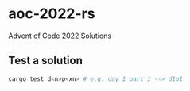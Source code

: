 # aoc-2022-rs

Advent of Code 2022 Solutions

## Test a solution

```sh
cargo test d<n>p<xn> # e.g. day 1 part 1 --> d1p1
```
